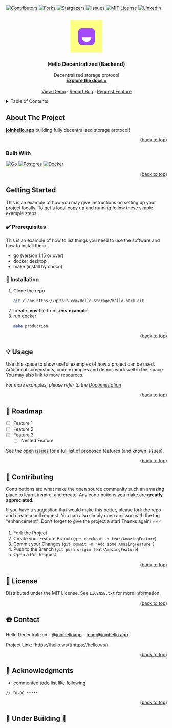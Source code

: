 <a name="readme-top"></a>

[![Contributors][contributors-shield]][contributors-url]
[![Forks][forks-shield]][forks-url]
[![Stargazers][stars-shield]][stars-url]
[![Issues][issues-shield]][issues-url]
[![MIT License][license-shield]][license-url]
[![LinkedIn][linkedin-shield]][linkedin-url]



<!-- PROJECT LOGO -->
<br />
<div align="center">
  <a href="https://github.com/Hello-Storage/hello-back">
    <img src="assets/imgs/logo.jpg" alt="Logo" width="100" height="100">
  </a>

<h3 align="center">Hello Decentralized (Backend)</h3>

  <p align="center">
    Decentralized storage protocol
    <br />
    <a href="https://github.com/Hello-Storage/hello-back"><strong>Explore the docs »</strong></a>
    <br />
    <br />
    <a href="https://github.com/Hello-Storage/hello-back">View Demo</a>
    ·
    <a href="https://github.com/Hello-Storage/hello-back/issues">Report Bug</a>
    ·
    <a href="https://github.com/Hello-Storage/hello-back/issues">Request Feature</a>
  </p>
</div>



<!-- TABLE OF CONTENTS -->
<details>
  <summary>Table of Contents</summary>
  <ol>
    <li>
      <a href="#about-the-project">About The Project</a>
      <ul>
        <li><a href="#built-with">Built With</a></li>
      </ul>
    </li>
    <li>
      <a href="#getting-started">Getting Started</a>
      <ul>
        <li><a href="#prerequisites">Prerequisites</a></li>
        <li><a href="#installation">Installation</a></li>
      </ul>
    </li>
    <li><a href="#usage">Usage</a></li>
    <li><a href="#roadmap">Roadmap</a></li>
    <li><a href="#contributing">Contributing</a></li>
    <li><a href="#license">License</a></li>
    <li><a href="#contact">Contact</a></li>
    <li><a href="#acknowledgments">Acknowledgments</a></li>
  </ol>
</details>



<!-- ABOUT THE PROJECT -->
## About The Project
**[joinhello.app](https://joinhello.app)**
building fully decentralized storage protocol!
<p align="right">(<a href="#readme-top">back to top</a>)</p>



### Built With

[![Go][Go]][Go-url]
[![Postgres][Postgres]][Postgres-url]
[![Docker][Docker]][Docker-url]

<p align="right">(<a href="#readme-top">back to top</a>)</p>



<!-- GETTING STARTED -->
## Getting Started

This is an example of how you may give instructions on setting up your project locally.
To get a local copy up and running follow these simple example steps.

### ✔️ Prerequisites

This is an example of how to list things you need to use the software and how to install them.
* go (version 1.15 or over)
* docker desktop
* make (install by choco)

### 🚀 Installation

1. Clone the repo
   ```sh
   git clone https://github.com/Hello-Storage/hello-back.git
   ```
2. create <b>.env</b> file from <b>.env.example</b>
3. run docker
   ```sh
   make production
   ```

<p align="right">(<a href="#readme-top">back to top</a>)</p>



<!-- USAGE EXAMPLES -->
## 💡 Usage

Use this space to show useful examples of how a project can be used. Additional screenshots, code examples and demos work well in this space. You may also link to more resources.

_For more examples, please refer to the [Documentation](https://example.com)_

<p align="right">(<a href="#readme-top">back to top</a>)</p>



<!-- ROADMAP -->
## 🤠 Roadmap

- [ ] Feature 1
- [ ] Feature 2
- [ ] Feature 3
    - [ ] Nested Feature

See the [open issues](https://github.com/Hello-Storage/hello-back/issues) for a full list of proposed features (and known issues).

<p align="right">(<a href="#readme-top">back to top</a>)</p>



<!-- CONTRIBUTING -->
## 🤝 Contributing

Contributions are what make the open source community such an amazing place to learn, inspire, and create. Any contributions you make are **greatly appreciated**.

If you have a suggestion that would make this better, please fork the repo and create a pull request. You can also simply open an issue with the tag "enhancement".
Don't forget to give the project a star! Thanks again! ⭐⭐⭐

1. Fork the Project
2. Create your Feature Branch (`git checkout -b feat/AmazingFeature`)
3. Commit your Changes (`git commit -m 'Add some AmazingFeature'`)
4. Push to the Branch (`git push origin feat/AmazingFeature`)
5. Open a Pull Request

<p align="right">(<a href="#readme-top">back to top</a>)</p>



<!-- LICENSE -->
## 📝 License

Distributed under the MIT License. See `LICENSE.txt` for more information.

<p align="right">(<a href="#readme-top">back to top</a>)</p>



<!-- CONTACT -->
## ☎️ Contact

Hello Decentralized - [@joinhelloapp](https://twitter.com/joinhelloapp) - team@joinhello.app

Project Link: [https://hello.ws/](https://hello.ws/)

<p align="right">(<a href="#readme-top">back to top</a>)</p>



<!-- ACKNOWLEDGMENTS -->
## 📒 Acknowledgments

* commented todo list like following
```
// TO-DO *****
```


<p align="right">(<a href="#readme-top">back to top</a>)</p>


## 🚧 Under Building 🚧

<!-- MARKDOWN LINKS & IMAGES -->
<!-- https://www.markdownguide.org/basic-syntax/#reference-style-links -->
[contributors-shield]: https://img.shields.io/github/contributors/Hello-Storage/hello-back.svg?style=for-the-badge
[contributors-url]: https://github.com/Hello-Storage/hello-back/graphs/contributors
[forks-shield]: https://img.shields.io/github/forks/Hello-Storage/hello-back.svg?style=for-the-badge
[forks-url]: https://github.com/Hello-Storage/hello-back/network/members
[stars-shield]: https://img.shields.io/github/stars/Hello-Storage/hello-back.svg?style=for-the-badge
[stars-url]: https://github.com/Hello-Storage/hello-back/stargazers
[issues-shield]: https://img.shields.io/github/issues/Hello-Storage/hello-back.svg?style=for-the-badge
[issues-url]: https://github.com/Hello-Storage/hello-back/issues
[license-shield]: https://img.shields.io/github/license/Hello-Storage/hello-back.svg?style=for-the-badge
[license-url]: https://github.com/Hello-Storage/hello-back/blob/master/LICENSE.txt
[linkedin-shield]: https://img.shields.io/badge/-LinkedIn-black.svg?style=for-the-badge&logo=linkedin&colorB=555
[linkedin-url]: https://www.linkedin.com/company/hellostorage
[product-screenshot]: images/screenshot.png
[Go]: https://img.shields.io/badge/go-20232A?style=for-the-badge&logo=go
[Go-url]: https://go.dev/
[Postgres]: https://img.shields.io/badge/Postgres-20232A?style=for-the-badge&logo=postgresql&logoColor=61DAFB
[Postgres-url]: https://www.postgresql.org/
[Docker]: https://img.shields.io/badge/docker-20232A?style=for-the-badge&logo=docker
[Docker-url]: https://docker.com/

